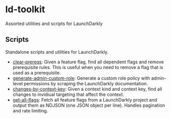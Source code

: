 # ld-toolkit
Assorted utilities and scripts for LaunchDarkly


## Scripts
Standalone scripts and utilities for LaunchDarkly.

- [clear-prereqs](./scripts/clear-prereqs/README.md): Given a feature flag, find all dependent flags and remove prerequisite rules. This is useful when you need to remove a flag that is used as a prerequisite.
- [generate-admin-custom-role](./scripts/generate-admin-custom-role/README.md): Generate a custom role policy with admin-level permissions by scraping the LaunchDarkly documentation.
- [changes-by-context-key](./scripts/changes-by-context-key/README.md): Given a context kind and context key, find all changes to invidiual targeting that affect the context.
- [get-all-flags](./scripts/get-all-flags/README.md): Fetch all feature flags from a LaunchDarkly project and output them as NDJSON (one JSON object per line). Handles pagination and rate limiting.


